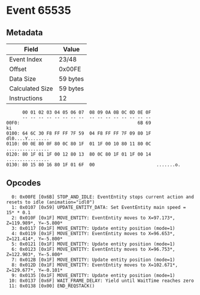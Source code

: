 # Event 65535

## Metadata

| Field           | Value    |
|-----------------|----------|
| Event Index     | 23/48    |
| Offset          | 0x00FE   |
| Data Size       | 59 bytes |
| Calculated Size | 59 bytes |
| Instructions    | 12       |

```
      00 01 02 03 04 05 06 07  08 09 0A 0B 0C 0D 0E 0F
      -- -- -- -- -- -- -- --  -- -- -- -- -- -- -- --
00F0:                                            6B 69                ki
0100: 64 6C 30 F8 FF FF 7F 59  04 F8 FF FF 7F 09 80 1F  dl0....Y........
0110: 00 0E 80 0F 80 0C 80 1F  01 1F 00 10 80 11 80 0C  ................
0120: 80 1F 01 1F 00 12 80 13  80 0C 80 1F 01 1F 00 14  ................
0130: 80 15 80 16 80 1F 01 6F  00                       .......o.       
```

## Opcodes

```
  0: 0x00FE [0x6B] STOP_AND_IDLE: EventEntity stops current action and resets to idle (animation="idl0")
  1: 0x0107 [0x59] UPDATE_ENTITY_DATA: Set EventEntity main speed = 15* * 0.1
  2: 0x010F [0x1F] MOVE_ENTITY: EventEntity moves to X=97.173*, Z=119.989*, Y=-5.800*
  3: 0x0117 [0x1F] MOVE_ENTITY: Update entity position (mode=1)
  4: 0x0119 [0x1F] MOVE_ENTITY: EventEntity moves to X=96.653*, Z=121.414*, Y=-5.800*
  5: 0x0121 [0x1F] MOVE_ENTITY: Update entity position (mode=1)
  6: 0x0123 [0x1F] MOVE_ENTITY: EventEntity moves to X=96.753*, Z=122.903*, Y=-5.800*
  7: 0x012B [0x1F] MOVE_ENTITY: Update entity position (mode=1)
  8: 0x012D [0x1F] MOVE_ENTITY: EventEntity moves to X=102.671*, Z=129.677*, Y=-0.101*
  9: 0x0135 [0x1F] MOVE_ENTITY: Update entity position (mode=1)
 10: 0x0137 [0x6F] WAIT_FRAME_DELAY: Yield until WaitTime reaches zero
 11: 0x0138 [0x00] END_REQSTACK()
```
